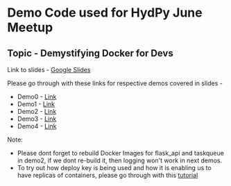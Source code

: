 # Demo Code used for HydPy June Meetup

## Topic - Demystifying Docker for Devs

Link to slides - [Google Slides](https://docs.google.com/presentation/d/1ZMngiqpNleVcOPmSY9ZfHsp8Iao3BlUlPPnSncIQ3iY/edit?usp=sharing)

Please go through with these links for respective demos covered in slides -

* Demo0 - [Link](https://github.com/inovizz/demystifying-docker-hydpy/blob/master/demo0/README.md)
* Demo1 - [Link](https://github.com/inovizz/demystifying-docker-hydpy/blob/master/demo1/README.md)
* Demo2 - [Link](https://github.com/inovizz/demystifying-docker-hydpy/blob/master/demo2/README.md)
* Demo3 - [Link](https://github.com/inovizz/demystifying-docker-hydpy/blob/master/demo3/README.md)
* Demo4 - [Link](https://github.com/inovizz/demystifying-docker-hydpy/blob/master/demo4/README.md)

Note: <br>
- Please dont forget to rebuild Docker Images for flask_api and taskqueue in demo2, if we dont re-build it, then logging won't work in next demos.
- To try out how deploy key is being used and how it is enabling us to have replicas of containers, please go through with this [tutorial](https://docs.docker.com/get-started/part3/)
